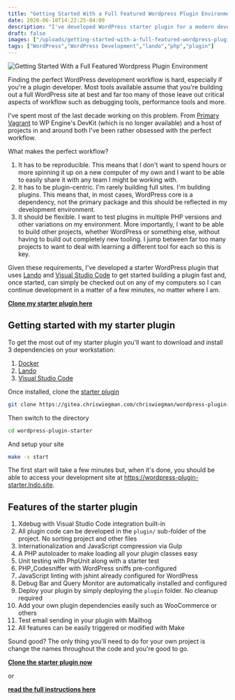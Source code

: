 ```yaml
---
title: "Getting Started With a Full Featured Wordpress Plugin Environment"
date: 2020-06-10T14:22:25-04:00
description: "I've developed WordPress starter plugin for a modern development workflow. Here's how you can get started with it."
draft: false
images: ["/uploads/getting-started-with-a-full-featured-wordpress-plugin-environment.png"]
tags: ["WordPress","WordPress Development","lando","php","plugin"]
---
```


![Getting Started With a Full Featured Wordpress Plugin Environment](/uploads/getting-started-with-a-full-featured-wordpress-plugin-environment.png)

Finding the perfect WordPress development workflow is hard, especially if you're a plugin developer. Most tools available assume that you're building out a full WordPress site at best and far too many of those leave out critical aspects of workflow such as debugging tools, performance tools and more.

I've spent most of the last decade working on this problem. From [Primary Vagrant](https://gitea.chriswiegman.com/chriswiegman/primary-vagranthttps://gitea.chriswiegman.com/chriswiegman/primary-vagrant) to WP Engine's DevKit (which is no longer available) and a host of projects in and around both I've been rather obsessed with the perfect workflow.

What makes the perfect workflow?

1. It has to be reproducible. This means that I don't want to spend hours or more spinning it up on a new computer of my own and I want to be able to easily share it with any team I might be working with.
2. It has to be plugin-centric. I'm rarely building full sites. I'm building plugins. This means that, in most cases, WordPress core is a dependency, not the primary package and this should be reflected in my development environment.
3. It should be flexible. I want to test plugins in multiple PHP versions and other variations on my environment. More importantly, I want to be able to build other projects, whether WordPress or something else, without having to build out completely new tooling. I jump between far too many projects to want to deal with learning a different tool for each so this is key.

Given these requirements, I've developed a starter WordPress plugin that uses [Lando](https://lando.dev) and [Visual Studio Code](https://code.visualstudio.com/) to get started building a plugin fast and, once started, can simply be checked out on any of my computers so I can continue development in a matter of a few minutes, no matter where I am.

**[Clone my starter plugin here](https://gitea.chriswiegman.com/chriswiegman/wordpress-plugin-starter)**

## Getting started with my starter plugin

To get the most out of my starter plugin you'll want to download and install 3 dependencies on your workstation:

1. [Docker](https://www.docker.com/)
2. [Lando](https://lando.dev)
3. [Visual Studio Code](https://code.visualstudio.com/)

Once installed, clone the [starter plugin](https://gitea.chriswiegman.com/chriswiegman/wordpress-plugin-starter)

```bash
git clone https://gitea.chriswiegman.com/chriswiegman/wordpress-plugin-starter.git
```

Then switch to the directory

```bash
cd wordpress-plugin-starter
```

And setup your site

```bash
make -s start
```

The first start will take a few minutes but, when it's done, you should be able to access your development site at https://wordpress-plugin-starter.lndo.site.

## Features of the starter plugin

1. Xdebug with Visual Studio Code integration built-in
2. All plugin code can be developed in the `plugin/` sub-folder of the project. No sorting project and other files
3. Internationalization and JavaScript compression via Gulp
4. A PHP autoloader to make loading all your plugin classes easy
5. Unit testing with PhpUnit along with a starter test
6. PHP_Codesniffer with WordPress sniffs pre-configured
7. JavaScript linting with jshint already configured for WordPress
8. Debug Bar and Query Monitor are automatically installed and configured
9. Deploy your plugin by simply deploying the `plugin` folder. No cleanup required
10. Add your own plugin dependencies easily such as WooCommerce or others
11. Test email sending in your plugin with Mailhog
12. All features can be easily triggered or modified with Make

Sound good? The only thing you'll need to do for your own project is change the names throughout the code and you're good to go.

**[Clone the starter plugin now](https://gitea.chriswiegman.com/chriswiegman/wordpress-plugin-starter)**

or

**[read the full instructions here](https://gitea.chriswiegman.com/chriswiegman/wordpress-plugin-starter#user-content-wordpress-plugin-starter)**
